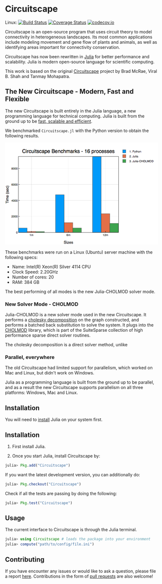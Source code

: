# Circuitscape

Linux: [![Build Status](https://travis-ci.org/ranjanan/Circuitscape.jl.svg?branch=master)](https://travis-ci.org/ranjanan/Circuitscape.jl)
[![Coverage Status](https://coveralls.io/repos/ranjanan/Circuitscape.jl/badge.svg?branch=master&service=github)](https://coveralls.io/github/ranjanan/Circuitscape.jl?branch=master)
[![codecov.io](http://codecov.io/github/ranjanan/Circuitscape.jl/coverage.svg?branch=master)](http://codecov.io/github/ranjanan/Circuitscape.jl?branch=master)

Circuitscape is an open-source program that uses circuit theory to model connectivity 
in heterogeneous landscapes. Its most common applications include modeling movement and gene flow 
of plants and animals, as well as identifying areas important for connectivity conservation. 

Circuitscape has now been rewritten in [Julia](https://julialang.org) for better performance and scalability. Julia is modern open-source language for scientific computing. 

This work is based on the original [Circuitscape](https://github.com/Circuitscape/Circuitscape) project by Brad McRae, Viral B. Shah 
and Tanmay Mohapatra. 

## The New Circuitscape - Modern, Fast and Flexible 

The new Circuitscape is built entirely in the Julia language, a new
programming language for technical computing. Julia is built from the
ground up to be [fast, scalable and efficient](http://julialang.org/benchmarks).

We benchmarked `Circuitscape.jl` with the Python version to obtain the
following results. 

![benchmark](/benchmark/benchmark.png)

These benchmarks were run on a Linux (Ubuntu) server machine with the following specs: 
* Name: Intel(R) Xeon(R) Silver 4114 CPU 
* Clock Speed: 2.20GHz
* Number of cores: 20  
* RAM: 384 GB

The best performing of all modes is the new Julia-CHOLMOD solver mode. 

### New Solver Mode - CHOLMOD

Julia-CHOLMOD is a new solver mode used in the new Circuitscape. It performs a [cholesky
decomposition]() on the graph constructed, and performs a batched back substitution
to solve the system. It plugs into the [CHOLMOD]() library, which is part of the
SuiteSparse collection of high performance sparse direct solver routines. 

The cholesky decomposition is a direct solver method, unlike 

### Parallel, everywhere 

The old Circuitscape had limited support for parallelism, which worked on Mac and
Linux, but didn't work on Windows. 

Julia as a programming language is built from the ground up to be parallel,
and as a result the new Circuitscape supports parallelism on all three
platforms: Windows, Mac and Linux. 

## Installation 

You will need to [install](https://julialang.org/downloads/) Julia on your system first. 

## Installation

1. First install Julia. 

2. Once you start Julia, install Circuitscape by: 

```julia
julia> Pkg.add("Circuitscape")
```

If you want the latest development version, you can additionally do: 

```julia
julia> Pkg.checkout("Circuitscape")
```

Check if all the tests are passing by doing the following:

```julia
julia> Pkg.test("Circuitscape")
```

## Usage

The current interface to Circuitscape is through the Julia terminal. 

```julia
julia> using Circuitscape # loads the package into your environment
julia> compute("path/to/config/file.ini")
```

## Contributing

If you have encounter any issues or would like to ask a question, please file 
a report [here](https://github.com/ranjanan/Circuitscape.jl/issues).
Contributions in the form of 
[pull requests](https://github.com/ranjanan/Circuitscape.jl/pulls) are also welcome! 
